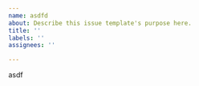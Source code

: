 ```yaml
---
name: asdfd
about: Describe this issue template's purpose here.
title: ''
labels: ''
assignees: ''

---
```


asdf
